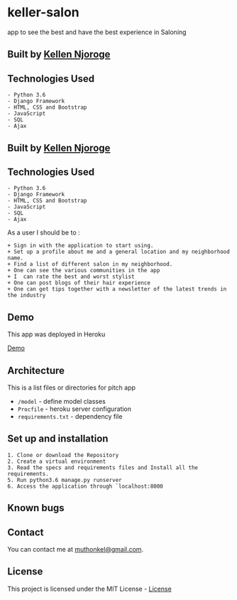 # keller-salon
app to see the best and have the best experience in Saloning

## Built by [Kellen Njoroge](https://github.com/KellenNjoroge)

## Technologies Used

    - Python 3.6
    - Django Framework
    - HTML, CSS and Bootstrap
    - JavaScript
    - SQL
    - Ajax

## Built by [Kellen Njoroge](https://github.com/KellenNjoroge)

## Technologies Used

    - Python 3.6
    - Django Framework
    - HTML, CSS and Bootstrap
    - JavaScript
    - SQL
    - Ajax

As a user I should be to :

    + Sign in with the application to start using.
    + Set up a profile about me and a general location and my neighborhood name.
    + Find a list of different salon in my neighborhood.
    + One can see the various communities in the app
    + I  can rate the best and worst stylist
    + One can post blogs of their hair experience
    + One can get tips together with a newsletter of the latest trends in the industry


## Demo
This app was deployed in Heroku

[Demo](https://kellersalon.herokuapp.com/)

## Architecture
This is a list files or directories for pitch app

+ `/model` - define  model classes
+ `Procfile` - heroku server configuration
+ `requirements.txt` - dependency file

## Set up and installation

    1. Clone or download the Repository
    2. Create a virtual environment
    3. Read the specs and requirements files and Install all the requirements.
    5. Run python3.6 manage.py runserver
    6. Access the application through `localhost:8000

## Known bugs

## Contact

You can contact me at [muthonkel@gmail.com](muthonkel@gmail.com).

## License

This project is licensed under the MIT License - [License](LICENSE)